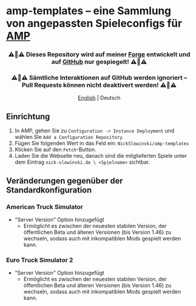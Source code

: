 # amp-templates – eine Sammlung von angepassten Spieleconfigs für [AMP](https://cubecoders.com/AMP)

<h3 align="center">⚠️🚨⚠️ Dieses Repository wird auf meiner <a href="https://forge.nick-slowinski.de/nick-slowinski.de/amp-templates">Forge</a> entwickelt und auf <a href="https://github.com/NickSlowinski/amp-templates/">GitHub</a> nur gespiegelt! ⚠️🚨⚠️</h3>
<h3 align="center">⚠️🚨⚠️ Sämtliche Interaktionen auf GitHub werden ignoriert – Pull Requests können nicht deaktivert werden! ⚠️🚨⚠️</h3>
<p align="center"><a href="./README.en.md">English</a> | Deutsch</p>

## Einrichtung

1. In AMP, gehen Sie zu `Configuration -> Instance Deployment` und wählen SIe `Add a Configuration Repository`.
2. Fügen Sie folgenden Wert in das Feld ein: `NickSlowinski/amp-templates`
3. Klicken Sie auf den `Fetch`-Button.
4. Laden Sie die Webseite neu, danach sind die mitglieferten Spiele unter dem Eintrag `nick-slowinski.de \ <Spielname>` sichtbar.

## Veränderungen gegenüber der Standardkonfiguration

### American Truck Simulator
- "Server Version" Option hinzugefügt
    -  Ermöglicht es zwischen der neuesten stabilen Version, der öffentlichen Beta und älteren Versionen (bis Version 1.46) zu wechseln, sodass auch mit inkompatiblen Mods gespielt werden kann.

### Euro Truck Simulator 2
- "Server Version" Option hinzugefügt
    -  Ermöglicht es zwischen der neuesten stabilen Version, der öffentlichen Beta und älteren Versionen (bis Version 1.46) zu wechseln, sodass auch mit inkompatiblen Mods gespielt werden kann.